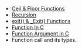 - [Ceil & Floor Functions](./Ceil&FloorFunctions)
- [Recursion](./Recursion.md)
- [exit() & _Exit() Functions](./exit()&_Exit()Functions.md)
- [Function In C](./Functions_In_C.md)
- [Function Argument in C](./functionargumentinC)
- Function call and its types.
